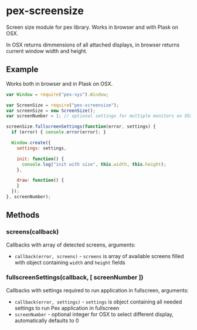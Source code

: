# pex-screensize

Screen size module for pex library. Works in browser and with Plask on OSX.

In OSX returns dimmensions of all attached displays, in browser returns current window width and height.

## Example

Works both in browser and in Plask on OSX.

```javascript
var Window = require("pex-sys").Window;

var ScreenSize = require("pex-screensize");
var screenSize = new ScreenSize();
var screenNumber = 1; // optional settings for multiple monitors on OSX/Plask, defaults to 0

screenSize.fullscreenSettings(function(error, settings) {
  if (error) { console.error(error); }

  Window.create({
    settings: settings,

    init: function() {
      console.log("init with size", this.width, this.height);
    },

    draw: function() {
    }
  });
}, screenNumber);
```

## Methods

### screens(callback)

Callbacks with array of detected screens, arguments:

* `callback(error, screens)` - `screens` is array of available screens filled with object containing `width` and `height` fields

### fullscreenSettings(callback, [ screenNumber ])

Callbacks with settings required to run application in fullscreen, arguments:

* `callback(error, settings)` - `settings` is object containing all needed settings to run Pex application in fullscreen
* `screenNumber` - optional integer for OSX to select different display, automatically defaults to 0

